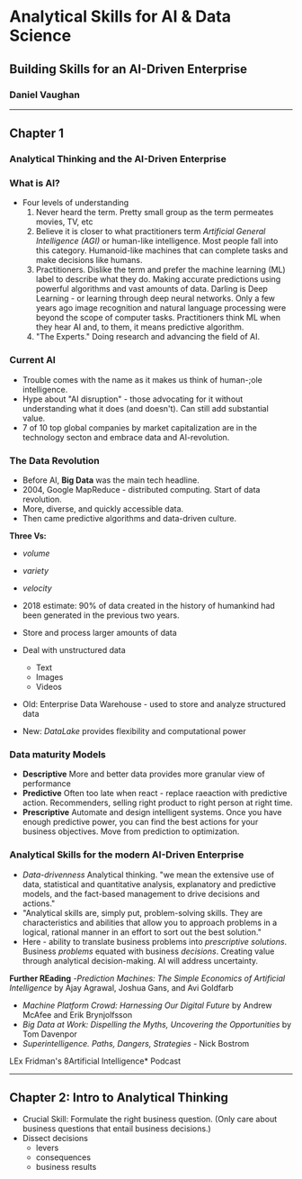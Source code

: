 # Analytical Skills for AI & Data Science

## Building Skills for an AI-Driven Enterprise

### Daniel Vaughan

---

## Chapter 1

### Analytical Thinking and the AI-Driven Enterprise

### What is AI?

- Four levels of understanding
    1. Never heard the term. Pretty small group as the term permeates movies, TV, etc
    2. Believe it is closer to what practitioners term *Artificial General Intelligence (AGI)* or human-like intelligence. Most people fall into this category. Humanoid-like machines that can complete tasks and make decisions like humans.
    3. Practitioners. Dislike the term and prefer the machine learning (ML) label to describe what they do. Making accurate predictions using powerful algorithms and vast amounts of data. Darling is Deep Learning - or learning through deep neural networks. Only a few years ago image recognition and natural language processing were beyond the scope of computer tasks. Practitioners think ML when they hear AI and, to them, it means predictive algorithm.
    4. "The Experts." Doing research and advancing the field of AI. 

### Current AI

- Trouble comes with the name as it makes us think of human-;ole intelligence.
- Hype about "AI disruption" - those advocating for it without understanding what it does (and doesn't). Can still add substantial value.
- 7 of 10 top global companies by market capitalization are in the technology secton and embrace data and AI-revolution.


### The Data Revolution

- Before AI, **Big Data** was the main tech headline.
- 2004, Google MapReduce - distributed computing. Start of data revolution.
- More, diverse, and quickly accessible data.
- Then came predictive algorithms and data-driven culture.

**Three Vs:**

- *volume*
- *variety*
- *velocity*

- 2018 estimate: 90% of data created in the history of humankind had been generated in the previous two years.
- Store and process larger amounts of data
- Deal with unstructured data
  - Text
  - Images
  - Videos

- Old: Enterprise Data Warehouse - used to store and analyze structured data
- New: *DataLake* provides flexibility and computational power


### Data maturity Models

- **Descriptive** More and better data provides more granular view of performance
- **Predictive** Often too late when react - replace raeaction with predictive action. Recommenders, selling right product to right person at right time.
- **Prescriptive** Automate and design intelligent systems. Once you have enough predictive power, you can find the best actions for your business objectives. Move from prediction to optimization. 

### Analytical Skills for the modern AI-Driven Enterprise

- *Data-drivenness* Analytical thinking. "we mean the extensive use of data, statistical and quantitative analysis, explanatory and predictive models, and the fact-based management to drive decisions and actions."
- "Analytical skills are, simply put, problem-solving skills. They are characteristics and abilities that allow you to approach problems in a logical, rational manner in an effort to sort out the best solution."
- Here - ability to translate business problems into *prescriptive solutions*. Business *problems* equated with business *decisions*. Creating value through analytical decision-making. AI will address uncertainty.

**Further REading** 
-*Prediction Machines: The Simple Economics of Artificial Intelligence* by Ajay Agrawal, Joshua Gans, and Avi Goldfarb
- *Machine Platform Crowd: Harnessing Our Digital Future* by Andrew McAfee and Erik Brynjolfsson
- *Big Data at Work: Dispelling the Myths, Uncovering the Opportunities* by Tom Davenpor
- *Superintelligence. Paths, Dangers, Strategies* - Nick Bostrom

LEx Fridman's 8Artificial Intelligence* Podcast

---

## Chapter 2: Intro to Analytical Thinking

- Crucial Skill: Formulate the right business question. (Only care about business questions that entail business decisions.)
- Dissect decisions
  - levers
  - consequences
  - business results

